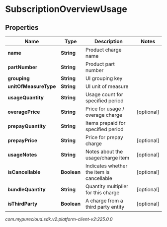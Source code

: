 # SubscriptionOverviewUsage


## Properties

| Name | Type | Description | Notes |
| ------------ | ------------- | ------------- | ------------- |
| **name** | **String** | Product charge name |  |
| **partNumber** | **String** | Product part number |  |
| **grouping** | **String** | UI grouping key |  |
| **unitOfMeasureType** | **String** | UI unit of measure |  |
| **usageQuantity** | **String** | Usage count for specified period |  |
| **overagePrice** | **String** | Price for usage / overage charge |  [optional] |
| **prepayQuantity** | **String** | Items prepaid for specified period |  |
| **prepayPrice** | **String** | Price for prepay charge |  [optional] |
| **usageNotes** | **String** | Notes about the usage/charge item |  [optional] |
| **isCancellable** | **Boolean** | Indicates whether the item is cancellable |  [optional] |
| **bundleQuantity** | **String** | Quantity multiplier for this charge |  [optional] |
| **isThirdParty** | **Boolean** | A charge from a third party entity |  [optional] |




_com.mypurecloud.sdk.v2:platform-client-v2:225.0.0_
